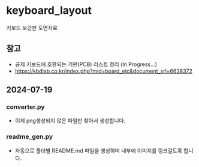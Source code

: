 # keyboard_layout
키보드 보강판 도면자료

## 참고
- 공제 키보드에 호환되는 기판(PCB) 리스트 정리 (In Progress...)
- https://kbdlab.co.kr/index.php?mid=board_etc&document_srl=6638372


## 2024-07-19
### converter.py
 - 이제 png생성되지 않은 파일만 찾아서 생성합니다. 
### readme_gen.py
 - 자동으로 폴더별 README.md 파일을 생성하며 내부에 이미지를 링크걸도록 합니다.
